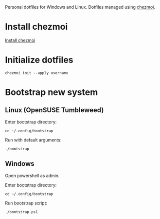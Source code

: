 Personal dotfiles for Windows and Linux. Dotfiles managed using [chezmoi](https://www.chezmoi.io/).

# Install chezmoi

[Install chezmoi](https://www.chezmoi.io/docs/install/)

# Initialize dotfiles

`chezmoi init --apply username`

# Bootstrap new system
## Linux (OpenSUSE Tumbleweed)

Enter bootstrap directory:

`cd ~/.config/bootstrap`

Run with default arguments:

`./bootstrap`

## Windows

Open powershell as admin.

Enter bootstrap directory:

`cd ~/.config/bootstrap`

Run bootstrap script:

`./bootstrap.ps1`
